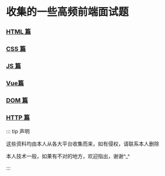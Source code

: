 # 收集的一些高频前端面试题

### [HTML 篇](/interview/html.html)

### [CSS 篇](/interview/css.html)

### [JS 篇](/interview/javascript.html)

### [Vue篇](/interview/vue.html)

### [DOM 篇](/interview/dom.html)

### [HTTP 篇](/interview/http.html)



::: tip 声明

这些资料均由本人从各大平台收集而来，如有侵权，请联系本人删除

本人技术一般，如果有不对的地方，欢迎指出，谢谢^_^

:::